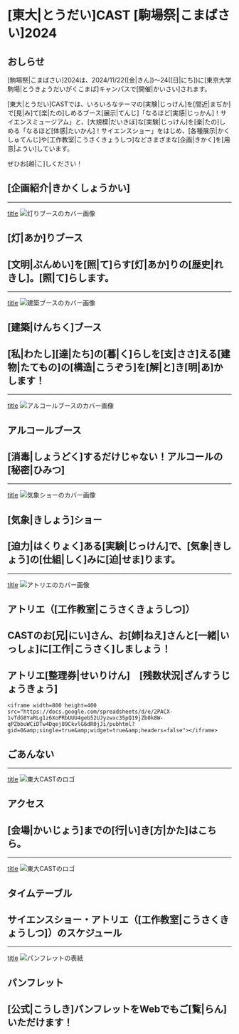 
# [東大|とうだい]CAST [駒場祭|こまばさい]2024

## おしらせ

[駒場祭|こまばさい]2024は、2024/11/22([金|きん])〜24([日|にち])に[東京大学駒場|とうきょうだいがくこまば]キャンパスで[開催|かいさい]されます。

[東大|とうだい]CASTでは、いろいろなテーマの[実験|じっけん]を[間近|まぢか]で[見|み]て[楽|たの]しめるブース[展示|てんじ]「なるほど[実感|じっかん]！サイエンスミュージアム」と、[大規模|だいきぼ]な[実験|じっけん]を[楽|たの]しめる「なるほど[体感|たいかん]！サイエンスショー」をはじめ、[各種展示|かくしゅてんじ]や[工作教室|こうさくきょうしつ]などさまざまな[企画|きかく]を[用意|ようい]しています。

ぜひお[越|こ]しください！

## [企画紹介|きかくしょうかい]

---
[title](light)
![灯りブースのカバー画像](/img/toppage/灯り_top.png)
## [灯|あか]りブース
[文明|ぶんめい]を[照|て]らす[灯|あか]りの[歴史|れきし]。[照|て]らします。
---
---
[title](architecture)
![建築ブースのカバー画像](/img/toppage/建築_top.png)
## [建築|けんちく]ブース
[私|わたし][達|たち]の[暮|く]らしを[支|ささ]える[建物|たてもの]の[構造|こうぞう]を[解|と]き[明|あ]かします！
---
---
[title](alcohol)
![アルコールブースのカバー画像](/img/toppage/アルコール_top.png)
## アルコールブース
[消毒|しょうどく]するだけじゃない！アルコールの[秘密|ひみつ]
---
---
[title](weather)
![気象ショーのカバー画像](/img/toppage/気象_top.png)
## [気象|きしょう]ショー
[迫力|はくりょく]ある[実験|じっけん]で、[気象|きしょう]の[仕組|しく]みに[迫|せま]ります。
---
---
[title](atelier)
![アトリエのカバー画像](/img/toppage/アトリエ_top.png)

## アトリエ（[工作教室|こうさくきょうしつ]）

CASTのお[兄|にい]さん、お[姉|ねえ]さんと[一緒|いっしょ]に[工作|こうさく]しましょう！
---

## アトリエ[整理券|せいりけん]　[残数状況|ざんすうじょうきょう]

```
<iframe width=800 height=400 src="https://docs.google.com/spreadsheets/d/e/2PACX-1vTdG8YaRLg1z6XoPRbUUU4geb52UJyzwxc35pQ19jZb0k8W-qPZbbuWCiDTw4Dqej89CkvlG6dR0jJi/pubhtml?gid=0&amp;single=true&amp;widget=true&amp;headers=false"></iframe>
```

## ごあんない

---
[title](access)
![東大CASTのロゴ](/img/sponsors/utcast.gif)
## アクセス

[会場|かいじょう]までの[行|い]き[方|かた]はこちら。
---
---
[title](timetable)
![東大CASTのロゴ](/img/sponsors/utcast.gif)
## タイムテーブル
サイエンスショー・アトリエ（[工作教室|こうさくきょうしつ]）のスケジュール
---
---
[title](pamphlet)
![パンフレットの表紙](/img/pamphlet/pamphlet.png)
## パンフレット
[公式|こうしき]パンフレットをWebでもご[覧|らん]いただけます！
---